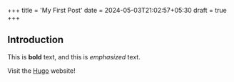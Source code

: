 +++
title = 'My First Post'
date = 2024-05-03T21:02:57+05:30
draft = true
+++
## Introduction

This is **bold** text, and this is *emphasized* text.

Visit the [Hugo](https://gohugo.io) website!